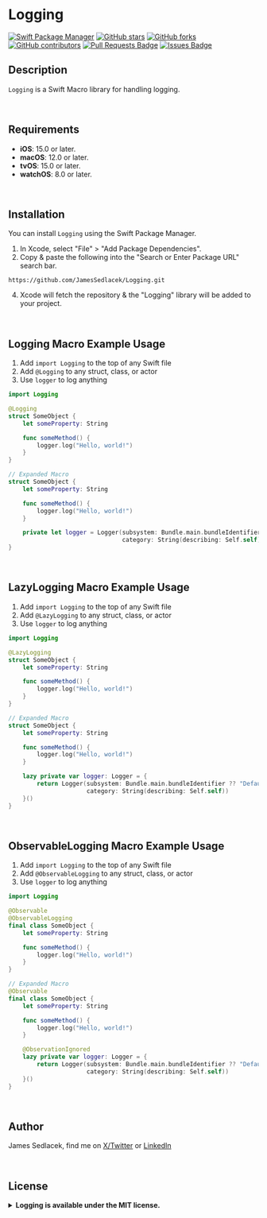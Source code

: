 # Logging

[![Swift Package Manager](https://img.shields.io/badge/Swift%20Package%20Manager-compatible-brightgreen.svg)](https://github.com/apple/swift-package-manager)
[![GitHub stars](https://img.shields.io/github/stars/JamesSedlacek/Logging.svg)](https://github.com/JamesSedlacek/Logging/stargazers)
[![GitHub forks](https://img.shields.io/github/forks/JamesSedlacek/Logging.svg?color=blue)](https://github.com/JamesSedlacek/Logging/network)
[![GitHub contributors](https://img.shields.io/github/contributors/JamesSedlacek/Logging.svg?color=blue)](https://github.com/JamesSedlacek/Logging/network)
<a href="https://github.com/JamesSedlacek/Logging/pulls"><img src="https://img.shields.io/github/issues-pr/JamesSedlacek/Logging" alt="Pull Requests Badge"/></a>
<a href="https://github.com/JamesSedlacek/Logging/issues"><img src="https://img.shields.io/github/issues/JamesSedlacek/Logging" alt="Issues Badge"/></a>

## Description
`Logging` is a Swift Macro library for handling logging. <br>

<br>

## Requirements

- **iOS**: 15.0 or later.
- **macOS**: 12.0 or later.
- **tvOS**: 15.0 or later.
- **watchOS**: 8.0 or later.

<br>

## Installation

You can install `Logging` using the Swift Package Manager.

1. In Xcode, select "File" > "Add Package Dependencies".
2. Copy & paste the following into the "Search or Enter Package URL" search bar.
```
https://github.com/JamesSedlacek/Logging.git
```
4. Xcode will fetch the repository & the "Logging" library will be added to your project.

<br>

## Logging Macro Example Usage
1. Add `import Logging` to the top of any Swift file
2. Add `@Logging` to any struct, class, or actor
3. Use `logger` to log anything

```swift
import Logging

@Logging
struct SomeObject {
    let someProperty: String

    func someMethod() {
        logger.log("Hello, world!")
    }
}

// Expanded Macro
struct SomeObject {
    let someProperty: String

    func someMethod() {
        logger.log("Hello, world!")
    }

    private let logger = Logger(subsystem: Bundle.main.bundleIdentifier ?? "Default Subsystem",
                                category: String(describing: Self.self))
}
```

<br>

## LazyLogging Macro Example Usage
1. Add `import Logging` to the top of any Swift file
2. Add `@LazyLogging` to any struct, class, or actor
3. Use `logger` to log anything

```swift
import Logging

@LazyLogging
struct SomeObject {
    let someProperty: String

    func someMethod() {
        logger.log("Hello, world!")
    }
}

// Expanded Macro
struct SomeObject {
    let someProperty: String

    func someMethod() {
        logger.log("Hello, world!")
    }

    lazy private var logger: Logger = {
        return Logger(subsystem: Bundle.main.bundleIdentifier ?? "Default Subsystem",
                      category: String(describing: Self.self))
    }()
}
```

<br>

## ObservableLogging Macro Example Usage
1. Add `import Logging` to the top of any Swift file
2. Add `@ObservableLogging` to any struct, class, or actor
3. Use `logger` to log anything

```swift
import Logging

@Observable
@ObservableLogging
final class SomeObject {
    let someProperty: String

    func someMethod() {
        logger.log("Hello, world!")
    }
}

// Expanded Macro
@Observable
final class SomeObject {
    let someProperty: String

    func someMethod() {
        logger.log("Hello, world!")
    }

    @ObservationIgnored
    lazy private var logger: Logger = {
        return Logger(subsystem: Bundle.main.bundleIdentifier ?? "Default Subsystem",
                      category: String(describing: Self.self))
    }()
}
```

<br>

## Author

James Sedlacek, find me on [X/Twitter](https://twitter.com/jsedlacekjr) or [LinkedIn](https://www.linkedin.com/in/jamessedlacekjr/)

<br>

## License

<details>
  <summary><strong>Logging is available under the MIT license.</strong></summary>
  <br>

Copyright (c) 2023 James Sedlacek

Permission is hereby granted, free of charge, to any person obtaining a copy
of this software and associated documentation files (the "Software"), to deal
in the Software without restriction, including without limitation the rights
to use, copy, modify, merge, publish, distribute, sublicense, and/or sell
copies of the Software, and to permit persons to whom the Software is
furnished to do so, subject to the following conditions:

The above copyright notice and this permission notice shall be included in
all copies or substantial portions of the Software.

THE SOFTWARE IS PROVIDED "AS IS", WITHOUT WARRANTY OF ANY KIND, EXPRESS OR
IMPLIED, INCLUDING BUT NOT LIMITED TO THE WARRANTIES OF MERCHANTABILITY,
FITNESS FOR A PARTICULAR PURPOSE AND NONINFRINGEMENT. IN NO EVENT SHALL THE
AUTHORS OR COPYRIGHT HOLDERS BE LIABLE FOR ANY CLAIM, DAMAGES OR OTHER
LIABILITY, WHETHER IN AN ACTION OF CONTRACT, TORT OR OTHERWISE, ARISING FROM,
OUT OF OR IN CONNECTION WITH THE SOFTWARE OR THE USE OR OTHER DEALINGS IN
THE SOFTWARE.

</details>



